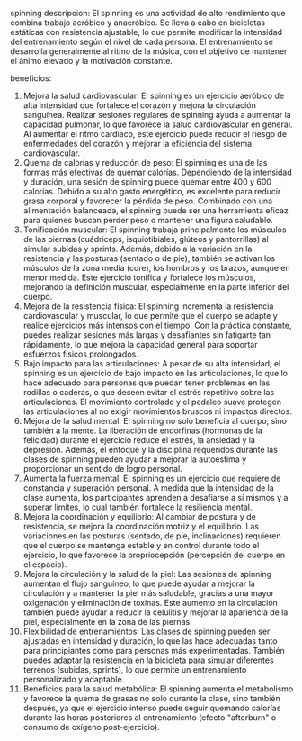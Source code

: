 spinning
descripcion:
El spinning es una actividad de alto rendimiento que combina trabajo aeróbico y anaeróbico. Se lleva a cabo en bicicletas estáticas con resistencia ajustable, lo que permite modificar la intensidad del entrenamiento según el nivel de cada persona. El entrenamiento se desarrolla generalmente al ritmo de la música, con el objetivo de mantener el ánimo elevado y la motivación constante.

beneficios:
1. Mejora la salud cardiovascular:
El spinning es un ejercicio aeróbico de alta intensidad que fortalece el corazón y mejora la circulación sanguínea. Realizar sesiones regulares de spinning ayuda a aumentar la capacidad pulmonar, lo que favorece la salud cardiovascular en general.
Al aumentar el ritmo cardíaco, este ejercicio puede reducir el riesgo de enfermedades del corazón y mejorar la eficiencia del sistema cardiovascular.
2. Quema de calorías y reducción de peso:
El spinning es una de las formas más efectivas de quemar calorías. Dependiendo de la intensidad y duración, una sesión de spinning puede quemar entre 400 y 600 calorías.
Debido a su alto gasto energético, es excelente para reducir grasa corporal y favorecer la pérdida de peso. Combinado con una alimentación balanceada, el spinning puede ser una herramienta eficaz para quienes buscan perder peso o mantener una figura saludable.
3. Tonificación muscular:
El spinning trabaja principalmente los músculos de las piernas (cuádriceps, isquiotibiales, glúteos y pantorrillas) al simular subidas y sprints.
Además, debido a la variación en la resistencia y las posturas (sentado o de pie), también se activan los músculos de la zona media (core), los hombros y los brazos, aunque en menor medida.
Este ejercicio tonifica y fortalece los músculos, mejorando la definición muscular, especialmente en la parte inferior del cuerpo.
4. Mejora de la resistencia física:
El spinning incrementa la resistencia cardiovascular y muscular, lo que permite que el cuerpo se adapte y realice ejercicios más intensos con el tiempo.
Con la práctica constante, puedes realizar sesiones más largas y desafiantes sin fatigarte tan rápidamente, lo que mejora la capacidad general para soportar esfuerzos físicos prolongados.
5. Bajo impacto para las articulaciones:
A pesar de su alta intensidad, el spinning es un ejercicio de bajo impacto en las articulaciones, lo que lo hace adecuado para personas que puedan tener problemas en las rodillas o caderas, o que deseen evitar el estrés repetitivo sobre las articulaciones.
El movimiento controlado y el pedaleo suave protegen las articulaciones al no exigir movimientos bruscos ni impactos directos.
6. Mejora de la salud mental:
El spinning no solo beneficia al cuerpo, sino también a la mente. La liberación de endorfinas (hormonas de la felicidad) durante el ejercicio reduce el estrés, la ansiedad y la depresión.
Además, el enfoque y la disciplina requeridos durante las clases de spinning pueden ayudar a mejorar la autoestima y proporcionar un sentido de logro personal.
7. Aumenta la fuerza mental:
El spinning es un ejercicio que requiere de constancia y superación personal. A medida que la intensidad de la clase aumenta, los participantes aprenden a desafiarse a sí mismos y a superar límites, lo cual también fortalece la resiliencia mental.
8. Mejora la coordinación y equilibrio:
Al cambiar de postura y de resistencia, se mejora la coordinación motriz y el equilibrio. Las variaciones en las posturas (sentado, de pie, inclinaciones) requieren que el cuerpo se mantenga estable y en control durante todo el ejercicio, lo que favorece la propriocepción (percepción del cuerpo en el espacio).
9. Mejora la circulación y la salud de la piel:
Las sesiones de spinning aumentan el flujo sanguíneo, lo que puede ayudar a mejorar la circulación y a mantener la piel más saludable, gracias a una mayor oxigenación y eliminación de toxinas.
Este aumento en la circulación también puede ayudar a reducir la celulitis y mejorar la apariencia de la piel, especialmente en la zona de las piernas.
10. Flexibilidad de entrenamientos:
Las clases de spinning pueden ser ajustadas en intensidad y duración, lo que las hace adecuadas tanto para principiantes como para personas más experimentadas.
También puedes adaptar la resistencia en la bicicleta para simular diferentes terrenos (subidas, sprints), lo que permite un entrenamiento personalizado y adaptable.
11. Beneficios para la salud metabólica:
El spinning aumenta el metabolismo y favorece la quema de grasas no solo durante la clase, sino también después, ya que el ejercicio intenso puede seguir quemando calorías durante las horas posteriores al entrenamiento (efecto "afterburn" o consumo de oxígeno post-ejercicio).

